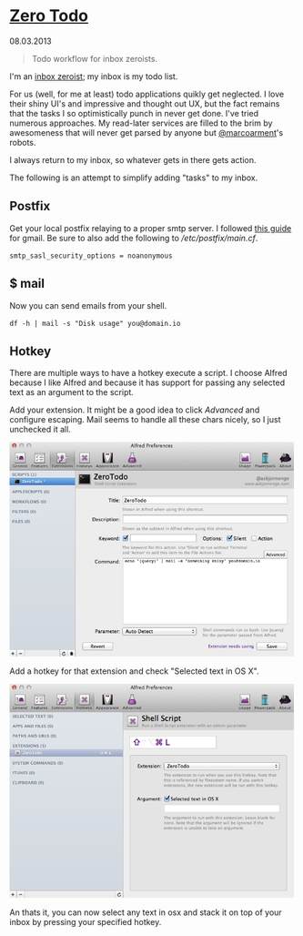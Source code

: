 # [Zero Todo](/wwc/zero_todo.html)
<div class="date">08.03.2013</div>

> Todo workflow for inbox zeroists.

I'm an [inbox zeroist](http://inboxzero.com/); my inbox is my todo list.

For us (well, for me at least) todo applications quikly get neglected. I love their shiny UI's and impressive and thought out UX, but the fact remains that the tasks I so optimistically punch in never get done. I've tried numerous approaches. My read-later services are filled to the brim by awesomeness that will never get parsed by anyone but [@marcoarment](https://twitter.com/marcoarment)'s robots.

I always return to my inbox, so whatever gets in there gets action.

The following is an attempt to simplify adding "tasks" to my inbox.

## Postfix

Get your local postfix relaying to a proper smtp server. I followed [this guide](http://www.garron.me/mac/postfix-relay-gmail-mac-os-x-local-smtp.html) for gmail. Be sure to also add the following to */etc/postfix/main.cf*.

	smtp_sasl_security_options = noanonymous

## $ mail

Now you can send emails from your shell.

	df -h | mail -s "Disk usage" you@domain.io

## Hotkey

There are multiple ways to have a hotkey execute a script. I choose Alfred because I like Alfred and because it has support for passing any selected text as an argument to the script.

Add your extension. It might be a good idea to click *Advanced* and configure escaping. Mail seems to handle all these chars nicely, so I just unchecked it all.

<img width="500px" src="../img/wwc/zero_todo/screenshot1.png"/>

Add a hotkey for that extension and check "Selected text in OS X".

<img width="500px" src="../img/wwc/zero_todo/screenshot2.png"/>

An thats it, you can now select any text in osx and stack it on top of your inbox by pressing your specified hotkey.